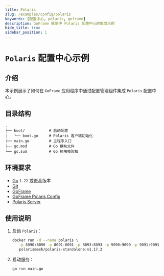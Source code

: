 ```yaml
---
title: Polaris
slug: /examples/config/polaris
keywords: [配置中心, polaris, goframe]
description: GoFrame 框架中 Polaris 配置中心的集成示例
hide_title: true
sidebar_position: 1
---
```


# `Polaris` 配置中心示例

## 介绍

本示例展示了如何在 `GoFrame` 应用程序中通过配置管理组件集成 `Polaris` 配置中心。

## 目录结构

```text
.
├── boot/           # 启动配置
│   └── boot.go     # Polaris 客户端初始化
├── main.go         # 主程序入口
├── go.mod          # Go 模块文件
└── go.sum          # Go 模块校验和
```

## 环境要求

- [Go](https://golang.org/dl/) `1.22` 或更高版本
- [Git](https://git-scm.com/downloads)
- [GoFrame](https://goframe.org)
- [GoFrame Polaris Config](https://github.com/gogf/gf/tree/master/contrib/config/polaris)
- [Polaris Server](https://polarismesh.cn/)

## 使用说明

1. 启动 `Polaris`：
   ```bash
   docker run -d --name polaris \
      -p 8090:8090 -p 8091:8091 -p 8093:8093 -p 9090:9090 -p 9091:9091 \
      polarismesh/polaris-standalone:v1.17.2
   ```

2. 启动服务：
   ```bash
   go run main.go
   ```
